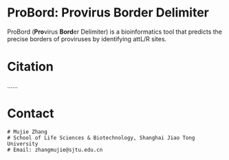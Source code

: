 # ProBord: **Pro**virus **Bord**er Delimiter
ProBord (**Pro**virus **Bord**er Delimiter) is a bioinformatics tool that predicts the precise borders of proviruses by identifying attL/R sites.


# Citation
......

# Contact
```
# Mujie Zhang
# School of Life Sciences & Biotechnology, Shanghai Jiao Tong University
# Email: zhangmujie@sjtu.edu.cn
```
